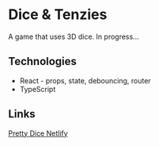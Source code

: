 # Dice & Tenzies 
A game that uses 3D dice. In progress...

## Technologies
- React - props, state, debouncing, router
- TypeScript

## Links
[Pretty Dice Netlify](http://pretty-dice.netlify.app)
